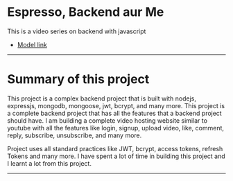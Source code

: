 # Espresso, Backend aur Me

This is a video series on backend with javascript
- [Model link](https://app.eraser.io/workspace/YtPqZ1VogxGy1jzIDkzj)

---

# Summary of this project

This project is a complex backend project that is built with nodejs, expressjs, mongodb, mongoose, jwt, bcrypt, and many more. This project is a complete backend project that has all the features that a backend project should have.
I am building a complete video hosting website similar to youtube with all the features like login, signup, upload video, like, comment, reply, subscribe, unsubscribe, and many more.

Project uses all standard practices like JWT, bcrypt, access tokens, refresh Tokens and many more. I have spent a lot of time in building this project and I learnt a lot from this project.

---